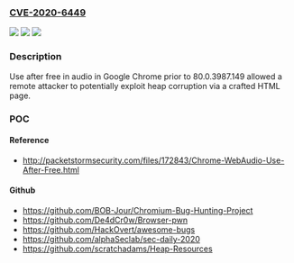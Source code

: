 ### [CVE-2020-6449](https://cve.mitre.org/cgi-bin/cvename.cgi?name=CVE-2020-6449)
![](https://img.shields.io/static/v1?label=Product&message=Chrome&color=blue)
![](https://img.shields.io/static/v1?label=Version&message=%3C%2080.0.3987.149%20&color=brighgreen)
![](https://img.shields.io/static/v1?label=Vulnerability&message=Use%20after%20free&color=brighgreen)

### Description

Use after free in audio in Google Chrome prior to 80.0.3987.149 allowed a remote attacker to potentially exploit heap corruption via a crafted HTML page.

### POC

#### Reference
- http://packetstormsecurity.com/files/172843/Chrome-WebAudio-Use-After-Free.html

#### Github
- https://github.com/BOB-Jour/Chromium-Bug-Hunting-Project
- https://github.com/De4dCr0w/Browser-pwn
- https://github.com/HackOvert/awesome-bugs
- https://github.com/alphaSeclab/sec-daily-2020
- https://github.com/scratchadams/Heap-Resources


